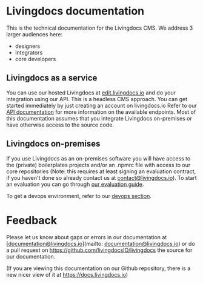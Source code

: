 # Livingdocs documentation

This is the technical documentation for the Livingdocs CMS. We address 3 larger audiences here:
- designers
- integrators
- core developers

## Livingdocs as a service

You can use our hosted Livingdocs at [edit.livingdocs.io](http://edit.livingdocs.io) and do your integration using our API. This is a headless CMS approach. You can get started immediately by just creating an account on livingdocs.io
Refer to our [API documentation](https://edit.livingdocs.io/public-api.html#/public-api.html) for more information on the available endpoints.
Most of this documentation assumes that you integrate Livingdocs on-premises or have otherwise access to the source code.

## Livingdocs on-premises

If you use Livingdocs as an on-premises software you will have access to the (private) boilerplates projects and/or an .npmrc file with access to our core repositories (Note: this requires at least signing an evaluation contract, if you haven't done so already contact us at contact@livingdocs.io).
To start an evaluation you can go through [our evaluation guide](walkthroughs/getting_started.md).

To get a devops environment, refer to our [devops section](setup-and-deployment/self-hosting.md).


# Feedback
Please let us know about gaps or errors in our documentation at [documentation@livingdocs.io](mailto: documentation@livingdocs.io) or do a pull request on https://github.com/livingdocsIO/livingdocs the source for our documentation.

(If you are viewing this documentation on our Github repository, there is a new nicer view of it at https://docs.livingdocs.io)
